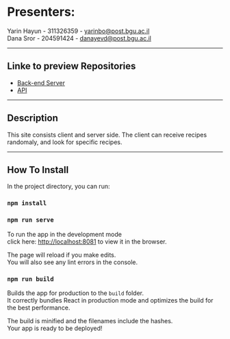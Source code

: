 
# Presenters: 

Yarin Hayun - 311326359 - yarinbo@post.bgu.ac.il <br>
Dana Sror - 204591424 - danayevd@post.bgu.ac.il
____________________________________________


## Linke to preview Repositories

- [Back-end Server](https://github.com/SISE-Web-Development-Environments/assignment-3-2-yarin-dana)
- [API](https://app.swaggerhub.com/apis-docs/danaSror/Assigment3.1/1.0.0)

---

##  Description

 This site consists client and server side. 
 The client can receive recipes randomaly, and look for specific recipes.

---

##  How To Install



In the project directory, you can run:

### `npm install`
### `npm run serve`

To run the app in the development mode<br>
click here:  [http://localhost:8081](http://localhost:8081) to view it in the browser.<br>

The page will reload if you make edits.<br>
You will also see any lint errors in the console.

### `npm run build`

Builds the app for production to the `build` folder.<br>
It correctly bundles React in production mode and optimizes the build for the best performance.

The build is minified and the filenames include the hashes.<br>
Your app is ready to be deployed!





